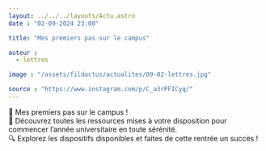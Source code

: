 ```yaml
---
layout: ../../../layouts/Actu.astro
date : "02-09-2024 23:00"

title: "Mes premiers pas sur le campus"

auteur :
  - lettres

image : "/assets/fildactus/actualites/09-02-lettres.jpg"

source : "https://www.instagram.com/p/C_a3rPFICyq/"
---
```


🚀 Mes premiers pas sur le campus !  
🌟 Découvrez toutes les ressources mises à votre disposition pour commencer l’année universitaire en toute sérénité.  
🔍 Explorez les dispositifs disponibles et faites de cette rentrée un succès !